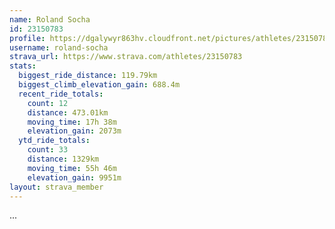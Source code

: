 ```yaml
---
name: Roland Socha
id: 23150783
profile: https://dgalywyr863hv.cloudfront.net/pictures/athletes/23150783/14745672/4/large.jpg
username: roland-socha
strava_url: https://www.strava.com/athletes/23150783
stats:
  biggest_ride_distance: 119.79km
  biggest_climb_elevation_gain: 688.4m
  recent_ride_totals:
    count: 12
    distance: 473.01km
    moving_time: 17h 38m
    elevation_gain: 2073m
  ytd_ride_totals:
    count: 33
    distance: 1329km
    moving_time: 55h 46m
    elevation_gain: 9951m
layout: strava_member
--- 
```

...
